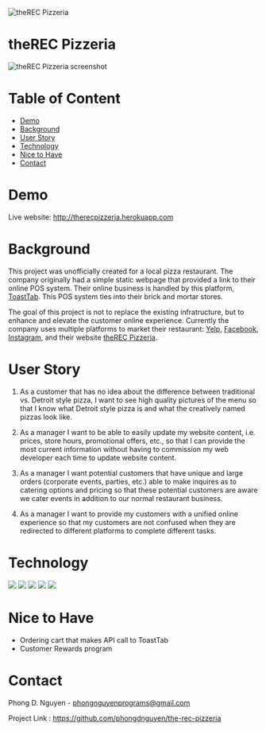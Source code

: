 ![theREC Pizzeria](http://therecpizzeria.herokuapp.com/images/therec_logo_sm.png)
# theREC Pizzeria

![theREC Pizzeria screenshot](https://res.cloudinary.com/therecpizzeria/image/upload/v1599243540/screenshot_wnocj3.jpg)

# Table of Content

- [Demo](#demo)
- [Background](#background)
- [User Story](#user-story)
- [Technology](#technology)
- [Nice to Have](#nice-to-have)
- [Contact](#contact)

# Demo
Live website: http://therecpizzeria.herokuapp.com

# Background

This project was unofficially created for a local pizza restaurant. The company originally had a simple static webpage that provided a link to their online POS system. Their online business is handled by this platform, [ToastTab](http://toasttab.com). This POS system ties into their brick and mortar stores. 

The goal of this project is not to replace the existing infratructure, but to enhance and elevate the customer online experience. Currently the company uses multiple platforms to market their restaurant: [Yelp](http://yelp.com/therecpizzeria), [Facebook](http://fb.com/therecpizzeria), [Instagram](http://instagram.com/therecpizzeria), and their website [theREC Pizzeria](http://therecpizzeria.com).

# User Story

1. As a customer that has no idea about the difference between traditional vs. Detroit style pizza, I want to see high quality pictures of the menu so that I know what Detroit style pizza is and what the creatively named pizzas look like. 

2. As a manager I want to be able to easily update my website content, i.e. prices, store hours, promotional offers, etc., so that I can provide the most current information without having to commission my web developer each time to update website content.

3. As a manager I want potential customers that have unique and large orders (corporate events, parties, etc.) able to make inquires as to catering options and pricing so that these potential customers are aware we cater events in addition to our normal restaurant business.

4. As a manager I want to provide my customers with a unified online experience so that my customers are not confused when they are redirected to different platforms to complete different tasks.

# Technology

![](https://img.shields.io/badge/CMS-KeystoneJS_Classic-informational?style=flat-square&logoColor=6b482f&color=ed4214) ![](https://img.shields.io/badge/Storage-Mongo_Atlas-informational?style=flat-square&logoColor=6b482f&color=ed4214) ![](https://img.shields.io/badge/Template-Handlebars-informational?style=flat-square&logoColor=6b482f&color=ed4214) ![](https://img.shields.io/badge/Image_Processing-Cloudinary-informational?style=flat-square&logoColor=6b482f&color=ed4214) ![](https://img.shields.io/badge/Email-NodeMailer-informational?style=flat-square&logoColor=6b482f&color=ed4214) 

# Nice to Have

- Ordering cart that makes API call to ToastTab
- Customer Rewards program

# Contact

Phong D. Nguyen - phongnguyenprograms@gmail.com

Project Link : https://github.com/phongdnguyen/the-rec-pizzeria
